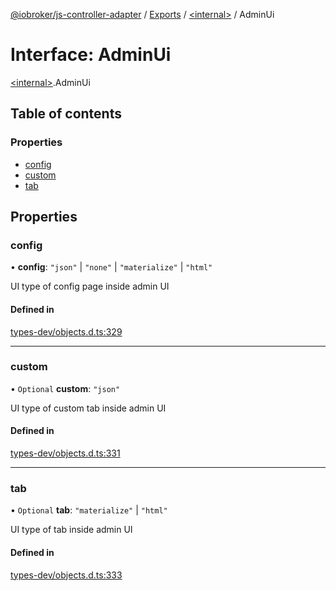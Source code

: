 [@iobroker/js-controller-adapter](../README.md) / [Exports](../modules.md) / [\<internal\>](../modules/internal_.md) / AdminUi

# Interface: AdminUi

[\<internal\>](../modules/internal_.md).AdminUi

## Table of contents

### Properties

- [config](internal_.AdminUi.md#config)
- [custom](internal_.AdminUi.md#custom)
- [tab](internal_.AdminUi.md#tab)

## Properties

### config

• **config**: ``"json"`` \| ``"none"`` \| ``"materialize"`` \| ``"html"``

UI type of config page inside admin UI

#### Defined in

[types-dev/objects.d.ts:329](https://github.com/ioBroker/ioBroker.js-controller/blob/1906f86c/packages/types-dev/objects.d.ts#L329)

___

### custom

• `Optional` **custom**: ``"json"``

UI type of custom tab inside admin UI

#### Defined in

[types-dev/objects.d.ts:331](https://github.com/ioBroker/ioBroker.js-controller/blob/1906f86c/packages/types-dev/objects.d.ts#L331)

___

### tab

• `Optional` **tab**: ``"materialize"`` \| ``"html"``

UI type of tab inside admin UI

#### Defined in

[types-dev/objects.d.ts:333](https://github.com/ioBroker/ioBroker.js-controller/blob/1906f86c/packages/types-dev/objects.d.ts#L333)
